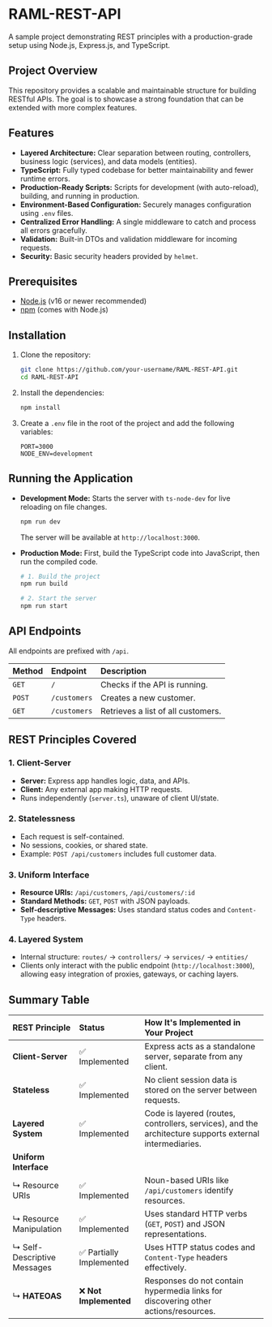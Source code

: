 # RAML-REST-API

A sample project demonstrating REST principles with a production-grade setup using Node.js, Express.js, and TypeScript.

## Project Overview

This repository provides a scalable and maintainable structure for building RESTful APIs. The goal is to showcase a strong foundation that can be extended with more complex features.

## Features

- **Layered Architecture:** Clear separation between routing, controllers, business logic (services), and data models (entities).
- **TypeScript:** Fully typed codebase for better maintainability and fewer runtime errors.
- **Production-Ready Scripts:** Scripts for development (with auto-reload), building, and running in production.
- **Environment-Based Configuration:** Securely manages configuration using `.env` files.
- **Centralized Error Handling:** A single middleware to catch and process all errors gracefully.
- **Validation:** Built-in DTOs and validation middleware for incoming requests.
- **Security:** Basic security headers provided by `helmet`.

## Prerequisites

- [Node.js](https://nodejs.org/) (v16 or newer recommended)
- [npm](https://www.npmjs.com/) (comes with Node.js)

## Installation

1. Clone the repository:

    ```bash
    git clone https://github.com/your-username/RAML-REST-API.git
    cd RAML-REST-API
    ```

2. Install the dependencies:

    ```bash
    npm install
    ```

3. Create a `.env` file in the root of the project and add the following variables:

    ```env
    PORT=3000
    NODE_ENV=development
    ```

## Running the Application

- **Development Mode:**
    Starts the server with `ts-node-dev` for live reloading on file changes.

    ```bash
    npm run dev
    ```

    The server will be available at `http://localhost:3000`.

- **Production Mode:**
    First, build the TypeScript code into JavaScript, then run the compiled code.

    ```bash
    # 1. Build the project
    npm run build

    # 2. Start the server
    npm run start
    ```

## API Endpoints

All endpoints are prefixed with `/api`.

| Method | Endpoint | Description |
| :--- | :--- | :--- |
| `GET` | `/` | Checks if the API is running. |
| `POST` | `/customers` | Creates a new customer. |
| `GET` | `/customers` | Retrieves a list of all customers. |

## REST Principles Covered

### 1. Client-Server

- **Server:** Express app handles logic, data, and APIs.
- **Client:** Any external app making HTTP requests.
- Runs independently (`server.ts`), unaware of client UI/state.

### 2. Statelessness

- Each request is self-contained.
- No sessions, cookies, or shared state.
- Example: `POST /api/customers` includes full customer data.

### 3. Uniform Interface

- **Resource URIs:** `/api/customers`, `/api/customers/:id`
- **Standard Methods:** `GET`, `POST` with JSON payloads.
- **Self-descriptive Messages:** Uses standard status codes and `Content-Type` headers.

### 4. Layered System

- Internal structure: `routes/` → `controllers/` → `services/` → `entities/`
- Clients only interact with the public endpoint (`http://localhost:3000`), allowing easy integration of proxies, gateways, or caching layers.

## Summary Table

| REST Principle | Status | How It's Implemented in Your Project |
| :--- | :--- | :--- |
| **Client-Server** | ✅ Implemented | Express acts as a standalone server, separate from any client. |
| **Stateless** | ✅ Implemented | No client session data is stored on the server between requests. |
| **Layered System** | ✅ Implemented | Code is layered (routes, controllers, services), and the architecture supports external intermediaries. |
| **Uniform Interface** | | |
| ↳ Resource URIs | ✅ Implemented | Noun-based URIs like `/api/customers` identify resources. |
| ↳ Resource Manipulation | ✅ Implemented | Uses standard HTTP verbs (`GET`, `POST`) and JSON representations. |
| ↳ Self-Descriptive Messages| ✅ Partially Implemented | Uses HTTP status codes and `Content-Type` headers effectively. |
| ↳ **HATEOAS** | ❌ **Not Implemented** | Responses do not contain hypermedia links for discovering other actions/resources. |
